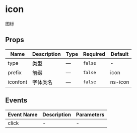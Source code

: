 # icon

图标

## Props

<!-- @vuese:icon:props:start -->
|Name|Description|Type|Required|Default|
|---|---|---|---|---|
|type|类型|—|`false`|-|
|prefix|前缀|—|`false`|icon|
|iconfont|字体类名|—|`false`|ns-icon|

<!-- @vuese:icon:props:end -->


## Events

<!-- @vuese:icon:events:start -->
|Event Name|Description|Parameters|
|---|---|---|
|click|-|-|

<!-- @vuese:icon:events:end -->


